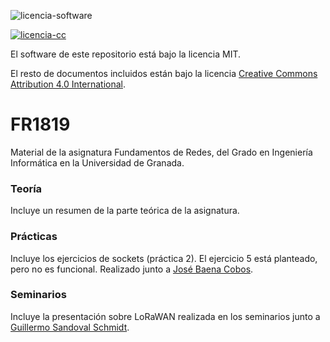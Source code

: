 ![licencia-software](https://img.shields.io/github/license/patchispatch/FR1819.svg?style=flat-square)

[![licencia-cc](https://licensebuttons.net/l/by/4.0/80x15.png)](https://creativecommons.org/licenses/by/4.0/deed.en_US)

El software de este repositorio está bajo la licencia MIT.

El resto de documentos incluidos están bajo la licencia [Creative Commons Attribution 4.0 International](https://creativecommons.org/licenses/by/4.0/deed.en_US).

# FR1819
Material de la asignatura Fundamentos de Redes, del Grado en Ingeniería Informática en la Universidad de Granada. 

### Teoría

Incluye un resumen de la parte teórica de la asignatura.



### Prácticas

Incluye los ejercicios de sockets (práctica 2). El ejercicio 5 está planteado, pero no es funcional. Realizado junto a [José Baena Cobos](https://github.com/jbaenaxd).



### Seminarios

Incluye la presentación sobre LoRaWAN realizada en los seminarios junto a [Guillermo Sandoval Schmidt](https://github.com/Gsandoval96).

